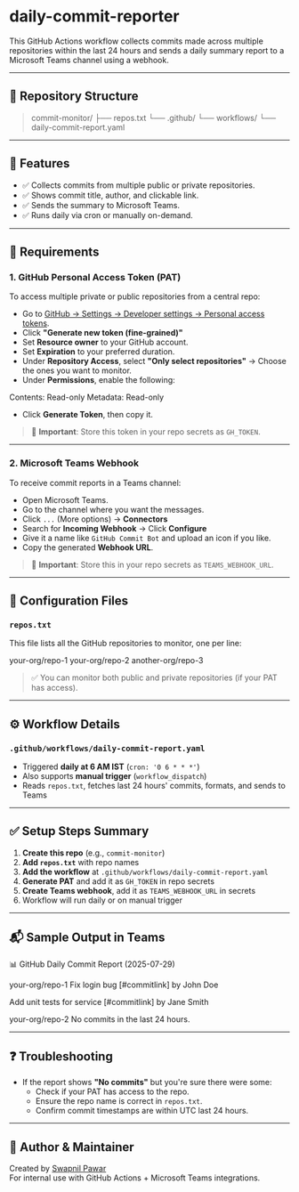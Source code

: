 # daily-commit-reporter

This GitHub Actions workflow collects commits made across multiple repositories within the last 24 hours and sends a daily summary report to a Microsoft Teams channel using a webhook.

---
## 📁 Repository Structure


>commit-monitor/
> ├── repos.txt
  └── .github/
    └── workflows/
        └── daily-commit-report.yaml


---

## 🚀 Features

- ✅ Collects commits from multiple public or private repositories.
- ✅ Shows commit title, author, and clickable link.
- ✅ Sends the summary to Microsoft Teams.
- ✅ Runs daily via cron or manually on-demand.

---

## 🔐 Requirements

### 1. GitHub Personal Access Token (PAT)

To access multiple private or public repositories from a central repo:

- Go to [GitHub → Settings → Developer settings → Personal access tokens](https://github.com/settings/tokens).
- Click **"Generate new token (fine-grained)"**
- Set **Resource owner** to your GitHub account.
- Set **Expiration** to your preferred duration.
- Under **Repository Access**, select **"Only select repositories"** → Choose the ones you want to monitor.
- Under **Permissions**, enable the following:

Contents: Read-only
Metadata: Read-only

- Click **Generate Token**, then copy it.

> 🔐 **Important**: Store this token in your repo secrets as `GH_TOKEN`.

---

### 2. Microsoft Teams Webhook

To receive commit reports in a Teams channel:

- Open Microsoft Teams.
- Go to the channel where you want the messages.
- Click `...` (More options) → **Connectors**
- Search for **Incoming Webhook** → Click **Configure**
- Give it a name like `GitHub Commit Bot` and upload an icon if you like.
- Copy the generated **Webhook URL**.

> 🔐 **Important**: Store this in your repo secrets as `TEAMS_WEBHOOK_URL`.

---

## 📄 Configuration Files

### `repos.txt`

This file lists all the GitHub repositories to monitor, one per line:

your-org/repo-1
your-org/repo-2
another-org/repo-3

> ✅ You can monitor both public and private repositories (if your PAT has access).

---

## ⚙️ Workflow Details

### `.github/workflows/daily-commit-report.yaml`

- Triggered **daily at 6 AM IST** (`cron: '0 6 * * *'`)
- Also supports **manual trigger** (`workflow_dispatch`)
- Reads `repos.txt`, fetches last 24 hours' commits, formats, and sends to Teams

---

## ✅ Setup Steps Summary

1. **Create this repo** (e.g., `commit-monitor`)
2. **Add `repos.txt`** with repo names
3. **Add the workflow** at `.github/workflows/daily-commit-report.yaml`
4. **Generate PAT** and add it as `GH_TOKEN` in repo secrets
5. **Create Teams webhook**, add it as `TEAMS_WEBHOOK_URL` in secrets
6. Workflow will run daily or on manual trigger

---

## 📬 Sample Output in Teams

📊 GitHub Daily Commit Report (2025-07-29)

your-org/repo-1
Fix login bug [#commitlink] by John Doe

Add unit tests for service [#commitlink] by Jane Smith

your-org/repo-2
No commits in the last 24 hours.

---

## ❓ Troubleshooting

- If the report shows **"No commits"** but you're sure there were some:
  - Check if your PAT has access to the repo.
  - Ensure the repo name is correct in `repos.txt`.
  - Confirm commit timestamps are within UTC last 24 hours.

---

## 👥 Author & Maintainer

Created by [Swapnil Pawar](https://github.com/swap-1-test)  
For internal use with GitHub Actions + Microsoft Teams integrations.
